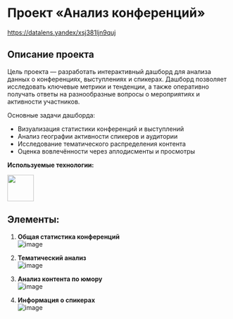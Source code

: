 # Проект «Анализ конференций»
https://datalens.yandex/xsj381ljn9quj

## Описание проекта

Цель проекта — разработать интерактивный дашборд для анализа данных о конференциях, выступлениях и спикерах. Дашборд позволяет исследовать ключевые метрики и тенденции, а также оперативно получать ответы на разнообразные вопросы о мероприятиях и активности участников.

Основные задачи дашборда:
- Визуализация статистики конференций и выступлений
- Анализ географии активности спикеров и аудитории
- Исследование тематического распределения контента
- Оценка вовлечённости через аплодисменты и просмотры

**Используемые технологии:**

<img src="https://camo.githubusercontent.com/8ddd7494a3ede9c280431b4d3ab2df479446f829d23ae192d3efa63400c0d85f/68747470733a2f2f617661746172732e6d64732e79616e6465782e6e65742f693f69643d35363436613838626337356635333037323665663964313362313935336138655f6c2d31303431343538322d696d616765732d7468756d6273266e3d3133" width="60">

## Элементы:

1. **Общая статистика конференций**  
   ![image](https://github.com/user-attachments/assets/32c3d0d1-26e2-40ef-9ef6-2bc5ab00ce2a)

2. **Тематический анализ**  
   ![image](https://github.com/user-attachments/assets/82a51808-c8f3-4d50-8403-1fcc2bc7f86f)

3. **Анализ контента по юмору**  
   ![image](https://github.com/user-attachments/assets/252f4757-3127-41ce-aa5f-b201f39e0ced)

4. **Информация о спикерах**  
   ![image](https://github.com/user-attachments/assets/b439ad25-e738-4137-a18d-df4e57288156)

